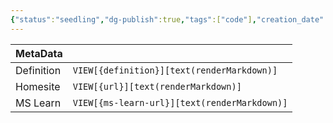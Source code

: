 ```yaml
---
{"status":"seedling","dg-publish":true,"tags":["code"],"creation_date":"2024-05-10 15:46","definition":"Microsoft MakeCode Arcade extension for Visual Studio Code","ms-learn-url":"undefined","url":"https://arcade.makecode.com/vscode","aliases":null,"permalink":"/code/make-code/","dgPassFrontmatter":true}
---
```



| MetaData   |                                              |
| ---------- | -------------------------------------------- |
| Definition | `VIEW[{definition}][text(renderMarkdown)]`   |
| Homesite   | `VIEW[{url}][text(renderMarkdown)]`          |
| MS Learn   | `VIEW[{ms-learn-url}][text(renderMarkdown)]` |
